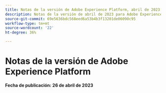 ```yaml
---
title: Notas de la versión de Adobe Experience Platform, abril de 2023
description: Notas de la versión de abril de 2023 para Adobe Experience Platform.
source-git-commit: 69e5636bdc568eed6a53b4b3f13201de06090c95
workflow-type: tm+mt
source-wordcount: '22'
ht-degree: 36%

---
```


# Notas de la versión de Adobe Experience Platform

**Fecha de publicación: 26 de abril de 2023**